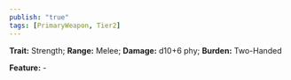 ```yaml
---
publish: "true"
tags: [PrimaryWeapon, Tier2]
---
```

**Trait:** Strength; **Range:** Melee; **Damage:** d10+6 phy; **Burden:** Two-Handed

**Feature:** -
